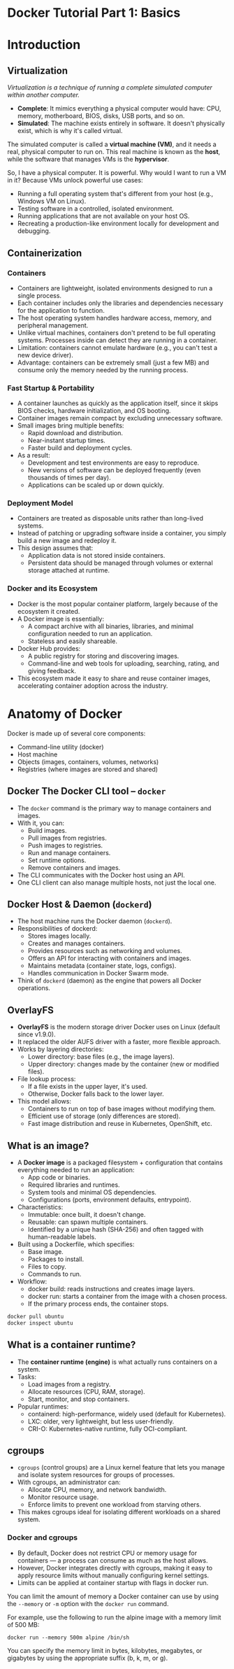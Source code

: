 # Docker Tutorial Part 1: Basics


# Introduction

## Virtualization

*Virtualization is a technique of running a complete simulated computer within another computer.* 
- **Complete**: It mimics everything a physical computer would have: CPU, memory, motherboard, BIOS, disks, USB ports, and so on.
- **Simulated**: The machine exists entirely in software. It doesn't physically exist, which is why it's called virtual.

The simulated computer is called a **virtual machine (VM)**, and it needs a real, physical computer to run on. This real machine is known as the **host**, while the software that manages VMs is the **hypervisor**.

So, I have a physical computer. It is powerful. Why would I want to run a VM in it? Because VMs unlock powerful use cases:
- Running a full operating system that's different from your host (e.g., Windows VM on Linux).
- Testing software in a controlled, isolated environment.
- Running applications that are not available on your host OS.
- Recreating a production-like environment locally for development and debugging.

## Containerization

### Containers
- Containers are lightweight, isolated environments designed to run a single process.
- Each container includes only the libraries and dependencies necessary for the application to function.
- The host operating system handles hardware access, memory, and peripheral management.
- Unlike virtual machines, containers don't pretend to be full operating systems. Processes inside can detect they are running in a container.
- Limitation: containers cannot emulate hardware (e.g., you can't test a new device driver).
- Advantage: containers can be extremely small (just a few MB) and consume only the memory needed by the running process.

### Fast Startup & Portability

- A container launches as quickly as the application itself, since it skips BIOS checks, hardware initialization, and OS booting.
- Container images remain compact by excluding unnecessary software.
- Small images bring multiple benefits:
    - Rapid download and distribution.
    - Near-instant startup times.
    - Faster build and deployment cycles.
- As a result:
    - Development and test environments are easy to reproduce.
    - New versions of software can be deployed frequently (even thousands of times per day).
    - Applications can be scaled up or down quickly.

### Deployment Model

- Containers are treated as disposable units rather than long-lived systems.
- Instead of patching or upgrading software inside a container, you simply build a new image and redeploy it.
- This design assumes that:
    - Application data is not stored inside containers.
    - Persistent data should be managed through volumes or external storage attached at runtime.

### Docker and its Ecosystem
- Docker is the most popular container platform, largely because of the ecosystem it created.
- A Docker image is essentially:
    - A compact archive with all binaries, libraries, and minimal configuration needed to run an application.
    - Stateless and easily shareable.
- Docker Hub provides:
    - A public registry for storing and discovering images.
    - Command-line and web tools for uploading, searching, rating, and giving feedback.
- This ecosystem made it easy to share and reuse container images, accelerating container adoption across the industry.
 

# Anatomy of Docker

Docker is made up of several core components:
- Command-line utility (docker)
- Host machine
- Objects (images, containers, volumes, networks)
- Registries (where images are stored and shared)

## Docker The Docker CLI tool – `docker`

- The `docker` command is the primary way to manage containers and images.
- With it, you can:
    - Build images.
    - Pull images from registries.
    - Push images to registries.
    - Run and manage containers.
    - Set runtime options.
    - Remove containers and images.
- The CLI communicates with the Docker host using an API.
- One CLI client can also manage multiple hosts, not just the local one.

## Docker Host & Daemon (`dockerd`)

- The host machine runs the Docker daemon (`dockerd`).
- Responsibilities of dockerd:
    - Stores images locally.
    - Creates and manages containers.
    - Provides resources such as networking and volumes.
    - Offers an API for interacting with containers and images.
    - Maintains metadata (container state, logs, configs).
    - Handles communication in Docker Swarm mode.
- Think of `dockerd` (daemon) as the engine that powers all Docker operations.

## OverlayFS

- **OverlayFS** is the modern storage driver Docker uses on Linux (default since v1.9.0).
- It replaced the older AUFS driver with a faster, more flexible approach.
- Works by layering directories:
    - Lower directory: base files (e.g., the image layers).
    - Upper directory: changes made by the container (new or modified files).
- File lookup process:
    - If a file exists in the upper layer, it's used.
    - Otherwise, Docker falls back to the lower layer.
- This model allows:
    - Containers to run on top of base images without modifying them.
    - Efficient use of storage (only differences are stored).
    - Fast image distribution and reuse in Kubernetes, OpenShift, etc.


## What is an image?

- A **Docker image** is a packaged filesystem + configuration that contains everything needed to run an application:
    - App code or binaries.
    - Required libraries and runtimes.
    - System tools and minimal OS dependencies.
    - Configurations (ports, environment defaults, entrypoint).
- Characteristics:
    - Immutable: once built, it doesn't change.
    - Reusable: can spawn multiple containers.
    - Identified by a unique hash (SHA-256) and often tagged with human-readable labels.
- Built using a Dockerfile, which specifies:
    - Base image.
    - Packages to install.
    - Files to copy.
    - Commands to run.
- Workflow:
    - docker build: reads instructions and creates image layers.
    - docker run: starts a container from the image with a chosen process.
    - If the primary process ends, the container stops.
```sh
docker pull ubuntu
docker inspect ubuntu
```

## What is a container runtime?

- The **container runtime (engine)** is what actually runs containers on a system.
- Tasks:
    - Load images from a registry.
    - Allocate resources (CPU, RAM, storage).
    - Start, monitor, and stop containers.
- Popular runtimes:
    - containerd: high-performance, widely used (default for Kubernetes).
    - LXC: older, very lightweight, but less user-friendly.
    - CRI-O: Kubernetes-native runtime, fully OCI-compliant.

## cgroups

- `cgroups` (control groups) are a Linux kernel feature that lets you manage and isolate system resources for groups of processes.
- With cgroups, an administrator can:
    - Allocate CPU, memory, and network bandwidth.
    - Monitor resource usage.
    - Enforce limits to prevent one workload from starving others.
- This makes cgroups ideal for isolating different workloads on a shared system.

### Docker and cgroups

- By default, Docker does not restrict CPU or memory usage for containers — a process can consume as much as the host allows.
- However, Docker integrates directly with cgroups, making it easy to apply resource limits without manually configuring kernel settings.
- Limits can be applied at container startup with flags in docker run.

You can limit the amount of memory a Docker container can use by using the `--memory` or `-m` option with the `docker run` command.

For example, use the following to run the alpine image with a memory limit of 500 MB:
```
docker run --memory 500m alpine /bin/sh
```
You can specify the memory limit in bytes, kilobytes, megabytes, or gigabytes by using the appropriate suffix (b, k, m, or g).


